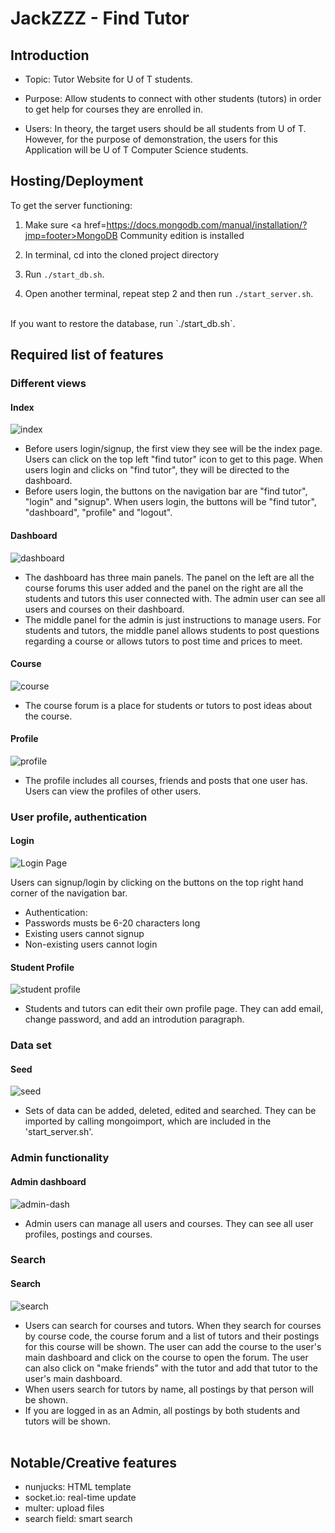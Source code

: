 # JackZZZ - Find Tutor

## Introduction

* Topic: Tutor Website for U of T students.

* Purpose: Allow students to connect with other students (tutors) in order to get help for courses they are enrolled in.

* Users: In theory, the target users should be all students from U of T. However, for the purpose of demonstration, the users for this Application will be U of T Computer Science students.

## Hosting/Deployment

To get the server functioning:

1. Make sure <a href=https://docs.mongodb.com/manual/installation/?jmp=footer>MongoDB Community edition</a> is installed

2. In terminal, cd into the cloned project directory

3. Run `./start_db.sh`.

4. Open another terminal, repeat step 2 and then run `./start_server.sh`.

<br>
If you want to restore the database, run `./start_db.sh`.

## Required list of features

### Different views
#### Index
![index](proposal/screenshots/index.PNG)

* Before users login/signup, the first view they see will be the index page. Users can click on the top left "find tutor" icon to get to this page. When users login and clicks on "find tutor", they will be directed to the dashboard.
* Before users login, the buttons on the navigation bar are "find tutor", "login" and "signup". When users login, the buttons will be "find tutor", "dashboard", "profile" and "logout".

#### Dashboard
![dashboard](proposal/screenshots/student-dash.PNG)

* The dashboard has three main panels. The panel on the left are all the course forums this user added and the panel on the right are all the students and tutors this user connected with. The admin user can see all users and courses on their dashboard.
* The middle panel for the admin is just instructions to manage users. For students and tutors, the middle panel allows students to post questions regarding a course or allows tutors to post time and prices to meet.

#### Course
![course](proposal/screenshots/course.PNG)

* The course forum is a place for students or tutors to post ideas about the course.

#### Profile
![profile](proposal/screenshots/profile.PNG)

* The profile includes all courses, friends and posts that one user has. Users can view the profiles of other users.

### User profile, authentication
#### Login
![Login Page](proposal/screenshots/login.PNG)

Users can signup/login by clicking on the buttons on the top right hand corner of the navigation bar.

* Authentication:
 * Passwords musts be 6-20 characters long
 * Existing users cannot signup
 * Non-existing users cannot login

#### Student Profile
![student profile](proposal/screenshots/profile1.PNG)

* Students and tutors can edit their own profile page. They can add email, change password, and add an introdution paragraph.

### Data set
#### Seed
![seed](proposal/screenshots/seeds.PNG)

* Sets of data can be added, deleted, edited and searched. They can be imported by calling mongoimport, which are included in the 'start_server.sh'.

### Admin functionality
#### Admin dashboard
![admin-dash](proposal/screenshots/admin-dash.PNG)

* Admin users can manage all users and courses. They can see all user profiles, postings and courses.

### Search
#### Search
![search](proposal/screenshots/search.PNG)

* Users can search for courses and tutors. When they search for courses by course code, the course forum and a list of tutors and their postings for this course will be shown. The user can add the course to the user's main dashboard and click on the course to open the forum. The user can also click on "make friends" with the tutor and add that tutor to the user's main dashboard.
* When users search for tutors by name, all postings by that person will be shown.
* If you are logged in as an Admin, all postings by both students and tutors will be shown.
<br><br>

## Notable/Creative features

* nunjucks: HTML template
* socket.io: real-time update
* multer: upload files
* search field: smart search 
